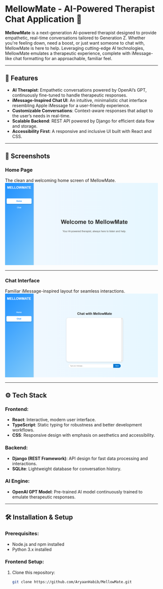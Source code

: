 # MellowMate - AI-Powered Therapist Chat Application 💙

**MellowMate** is a next-generation AI-powered therapist designed to provide empathetic, real-time conversations tailored to Generation Z. Whether you're feeling down, need a boost, or just want someone to chat with, MellowMate is here to help. Leveraging cutting-edge AI technologies, MellowMate emulates a therapeutic experience, complete with iMessage-like chat formatting for an approachable, familiar feel.

---

## 🚀 Features

- **AI Therapist**: Empathetic conversations powered by OpenAI’s GPT, continuously fine-tuned to handle therapeutic responses.
- **iMessage-Inspired Chat UI**: An intuitive, minimalistic chat interface resembling Apple iMessage for a user-friendly experience.
- **Customizable Conversations**: Context-aware responses that adapt to the user’s needs in real-time.
- **Scalable Backend**: REST API powered by Django for efficient data flow and storage.
- **Accessibility First**: A responsive and inclusive UI built with React and CSS.

---

## 📸 Screenshots

### Home Page
The clean and welcoming home screen of MellowMate.  
![MellowMate Home Page](images/mellowmate-home.png)

---

### Chat Interface
Familiar iMessage-inspired layout for seamless interactions.  
![MellowMate Chat Interface](images/mellowmate-chat.png)

---

## ⚙️ Tech Stack

### Frontend:
- **React**: Interactive, modern user interface.
- **TypeScript**: Static typing for robustness and better development workflows.
- **CSS**: Responsive design with emphasis on aesthetics and accessibility.

### Backend:
- **Django (REST Framework)**: API design for fast data processing and interactions.
- **SQLite**: Lightweight database for conversation history.

### AI Engine:
- **OpenAI GPT Model**: Pre-trained AI model continuously trained to emulate therapeutic responses.

---

## 🛠️ Installation & Setup

### Prerequisites:
- Node.js and npm installed
- Python 3.x installed

### Frontend Setup:
1. Clone this repository:
   ```bash
   git clone https://github.com/AryaanHabib/MellowMate.git
